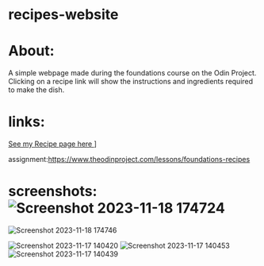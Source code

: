 # recipes-website

# About:
A simple webpage made during the foundations course on the Odin Project. Clicking on a recipe link will show the instructions and ingredients required to make the dish.
# links:

[See my Recipe page here ](https://joyful-strudel-5460dd.netlify.app)]

assignment:https://www.theodinproject.com/lessons/foundations-recipes
# screenshots:![Screenshot 2023-11-18 174724](https://github.com/shivkolekar/recipes-website/assets/87165724/e5252a64-2e5b-43ce-8a0f-2569a6ca131d)
![Screenshot 2023-11-18 174746](https://github.com/shivkolekar/recipes-website/assets/87165724/6268fe33-03b1-4975-b91d-97ead49d88f8)



![Screenshot 2023-11-17 140420](https://github.com/shivkolekar/recipes-website/assets/87165724/2cb410c5-3015-41b7-a0c7-60063ac23620)
![Screenshot 2023-11-17 140453](https://github.com/shivkolekar/recipes-website/assets/87165724/6e8b1d53-c9c8-44cc-b03c-5e31e8a68f2a)
![Screenshot 2023-11-17 140439](https://github.com/shivkolekar/recipes-website/assets/87165724/f5f52a7a-2f58-432a-8bdf-6431b82a349e)
